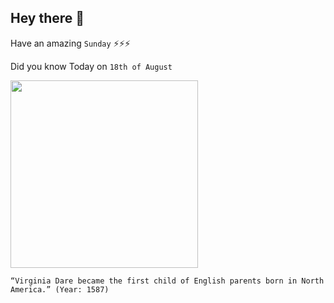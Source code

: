 ## Hey there 👋
Have an amazing `Sunday` ⚡⚡⚡

Did you know Today on `18th of August`
 
 [<img src="https://upload.wikimedia.org/wikipedia/commons/thumb/6/6c/Baptism_of_Virginia_Dare.jpeg/1920px-Baptism_of_Virginia_Dare.jpeg" width="300" />](https://www.ncpedia.org/culture/legends/virginia-dare) 
 ```
“Virginia Dare became the first child of English parents born in North America.” (Year: 1587)
```
